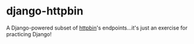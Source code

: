 django-httpbin
==============

A Django-powered subset of [httpbin](http://httpbin.org/)'s endpoints...it's just an exercise for practicing Django!
